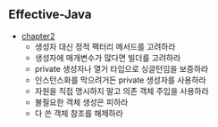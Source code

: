 ## Effective-Java
+ [chapter2](https://github.com/hgs-study/DailyStudy/tree/main/Java/Effective-Java/chapter2)
  + 생성자 대신 정적 팩터리 메서드를 고려하라 
  + 생성자에 매개변수가 많다면 빌더를 고려하라
  + private 생성자나 열거 타입으로 싱글턴임을 보증하라
  + 인스턴스화를 막으려거든 private 생성자를 사용하라
  + 자원을 직접 명시하지 말고 의존 객체 주입을 사용하라
  + 불필요한 객체 생성은 피하라
  + 다 쓴 객체 참조를 해제하라

